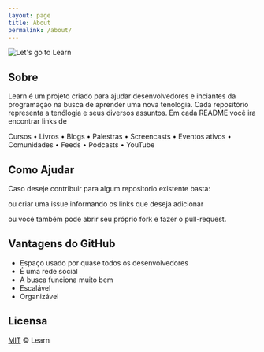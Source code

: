 ```yaml
---
layout: page
title: About
permalink: /about/
---
```


![Let's go to Learn](https://media.giphy.com/media/l3dj09hpsfuYkijDi/giphy.gif)

## Sobre

Learn é um projeto criado para ajudar desenvolvedores e inciantes da programação na busca de aprender uma nova tenologia. Cada repositório representa a tenólogia e seus diversos assuntos. Em cada README você ira encontrar links de 

Cursos • Livros • Blogs • Palestras • Screencasts • Eventos ativos • Comunidades • Feeds • Podcasts • YouTube

## Como Ajudar

Caso deseje contribuir para algum repositorio existente basta:

ou criar uma issue informando os links que deseja adicionar

ou você também pode abrir seu próprio fork e fazer o pull-request.

## Vantagens do GitHub
* Espaço usado por quase todos os desenvolvedores
* É uma rede social
* A busca funciona muito bem
* Escalável
* Organizável

## Licensa

[MIT](./LICENSE.md) © Learn


